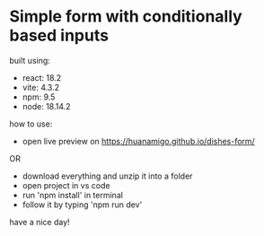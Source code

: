 # Simple form with conditionally based inputs

built using:

- react: 18.2
- vite: 4.3.2
- npm: 9.5
- node: 18.14.2

how to use:

- open live preview on https://huanamigo.github.io/dishes-form/

OR

- download everything and unzip it into a folder
- open project in vs code
- run 'npm install' in terminal
- follow it by typing 'npm run dev'

have a nice day!
